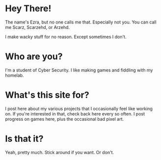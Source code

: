# Hey There!

The name's Ezra, but no one calls me that. Especially not you.
You can call me Scarz, Scarzehd, or Arzehd.

I make wacky stuff for no reason.
Except sometimes I don't.

# Who are you?

I'm a student of Cyber Security. I like making games and fiddling with my homelab.

# What's this site for?

I post here about my various projects that I occasionally feel like working on. If you're interested in that, check back here every so often. I post progress on games here, plus the occasional bad pixel art.

# Is that it?

Yeah, pretty much. Stick around if you want. Or don't.